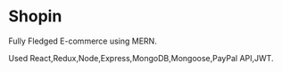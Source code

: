 # Shopin
Fully Fledged E-commerce using MERN.

Used React,Redux,Node,Express,MongoDB,Mongoose,PayPal API,JWT.
